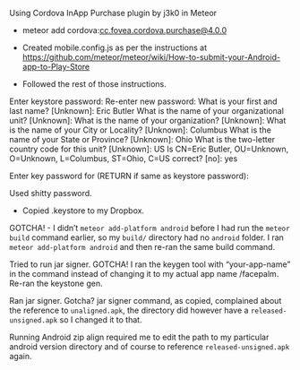 Using Cordova InApp Purchase plugin by j3k0 in Meteor

- meteor add cordova:cc.fovea.cordova.purchase@4.0.0

- Created mobile.config.js as per the instructions at https://github.com/meteor/meteor/wiki/How-to-submit-your-Android-app-to-Play-Store

- Followed the rest of those instructions.

Enter keystore password:
Re-enter new password:
What is your first and last name?
  [Unknown]:  Eric Butler
What is the name of your organizational unit?
  [Unknown]:
What is the name of your organization?
  [Unknown]:
What is the name of your City or Locality?
  [Unknown]:  Columbus
What is the name of your State or Province?
  [Unknown]:  Ohio
What is the two-letter country code for this unit?
  [Unknown]:  US
Is CN=Eric Butler, OU=Unknown, O=Unknown, L=Columbus, ST=Ohio, C=US correct?
  [no]:  yes

Enter key password for <your-app-name>
	(RETURN if same as keystore password):

Used shitty password.

- Copied .keystore to my Dropbox.

GOTCHA! - I didn’t `meteor add-platform android` before I had run the `meteor build` command earlier, so my `build/` directory had no `android` folder. I ran `meteor add-platform android` and then re-ran the same build command.

Tried to run jar signer. GOTCHA! I ran the keygen tool with “your-app-name” in the command instead of changing it to my actual app name /facepalm. Re-ran the keystone gen.

Ran jar signer. Gotcha? jar signer command, as copied, complained about the reference to `unaligned.apk`, the directory did however have a `released-unsigned.apk` so I changed it to that.

Running Android zip align required me to edit the path to my particular android version directory and of course to reference `released-unsigned.apk` again.
